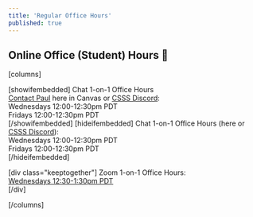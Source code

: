 ```yaml
---
title: 'Regular Office Hours'
published: true
---
```


## Online Office (Student) Hours 🏫

[columns]

[showifembedded]
Chat 1-on-1 Office Hours  
[Contact Paul](https://canvas.sfu.ca/courses/56304/external_tools/14724) here in Canvas or [CSSS Discord](https://t.co/GZQUc6iVjS):   
Wednesdays 12:00-12:30pm PDT  
Fridays 12:00-12:30pm PDT  
[/showifembedded]
[hideifembedded]
Chat 1-on-1 Office Hours (here or [CSSS Discord](https://t.co/GZQUc6iVjS)):  
Wednesdays 12:00-12:30pm PDT  
Fridays 12:00-12:30pm PDT  
[/hideifembedded]


[div class="keeptogether"]
Zoom 1-on-1 Office Hours:  
[Wednesdays 12:30-1:30pm PDT](https://www2.cs.sfu.ca/CourseCentral/363/paulh/1-on-1-office-hours/)  
[/div]

[/columns]

